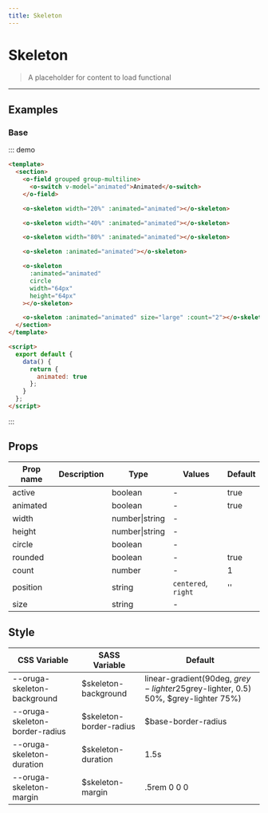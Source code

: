 ```yaml
---
title: Skeleton
---
```


# Skeleton

> A placeholder for content to load
> functional

---

## Examples

### Base

::: demo

```html
<template>
  <section>
    <o-field grouped group-multiline>
      <o-switch v-model="animated">Animated</o-switch>
    </o-field>

    <o-skeleton width="20%" :animated="animated"></o-skeleton>

    <o-skeleton width="40%" :animated="animated"></o-skeleton>

    <o-skeleton width="80%" :animated="animated"></o-skeleton>

    <o-skeleton :animated="animated"></o-skeleton>

    <o-skeleton
      :animated="animated"
      circle
      width="64px"
      height="64px"
    ></o-skeleton>

    <o-skeleton :animated="animated" size="large" :count="2"></o-skeleton>
  </section>
</template>

<script>
  export default {
    data() {
      return {
        animated: true
      };
    }
  };
</script>
```

:::

## Props

| Prop name | Description | Type           | Values              | Default |
| --------- | ----------- | -------------- | ------------------- | ------- |
| active    |             | boolean        | -                   | true    |
| animated  |             | boolean        | -                   | true    |
| width     |             | number\|string | -                   |         |
| height    |             | number\|string | -                   |         |
| circle    |             | boolean        | -                   |         |
| rounded   |             | boolean        | -                   | true    |
| count     |             | number         | -                   | 1       |
| position  |             | string         | `centered`, `right` | ''      |
| size      |             | string         | -                   |         |

## Style

| CSS Variable                   | SASS Variable            | Default                                                                                     |
| ------------------------------ | ------------------------ | ------------------------------------------------------------------------------------------- |
| --oruga-skeleton-background    | \$skeleton-background    | linear-gradient(90deg, $grey-lighter 25%, rgba($grey-lighter, 0.5) 50%, \$grey-lighter 75%) |
| --oruga-skeleton-border-radius | \$skeleton-border-radius | \$base-border-radius                                                                        |
| --oruga-skeleton-duration      | \$skeleton-duration      | 1.5s                                                                                        |
| --oruga-skeleton-margin        | \$skeleton-margin        | .5rem 0 0 0                                                                                 |
